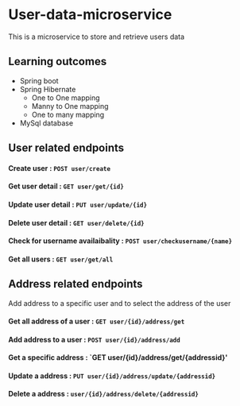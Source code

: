 # User-data-microservice
This is a microservice to store and retrieve users data

## Learning outcomes
* Spring boot 
* Spring Hibernate
  * One to One  mapping
  * Manny to One mapping
  * One to many mapping
* MySql database

## User related endpoints

#### Create user : `POST user/create`

#### Get user detail : `GET user/get/{id}` 

#### Update user detail : `PUT user/update/{id}`

#### Delete user detail : `GET user/delete/{id}`

#### Check for username availaibality : `POST user/checkusername/{name}`

#### Get all users : `GET user/get/all`


## Address related endpoints
Add address to a specific user and to select the address of the user

#### Get all address of a user : `GET user/{id}/address/get`

#### Add address to a user : `POST user/{id}/address/add`

#### Get a specific address : `GET user/{id}/address/get/{addressid}'

#### Update a address : `PUT user/{id}/address/update/{addressid}`

#### Delete a address : `user/{id}/address/delete/{addressid}`
